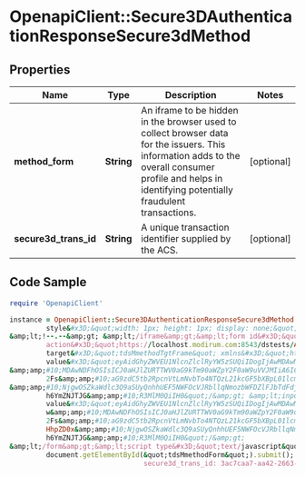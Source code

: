 # OpenapiClient::Secure3DAuthenticationResponseSecure3dMethod

## Properties

Name | Type | Description | Notes
------------ | ------------- | ------------- | -------------
**method_form** | **String** | An iframe to be hidden in the browser used to collect browser data for the issuers. This information adds to the overall consumer profile and helps in identifying potentially fraudulent transactions. | [optional] 
**secure3d_trans_id** | **String** | A unique transaction identifier supplied by the ACS. | [optional] 

## Code Sample

```ruby
require 'OpenapiClient'

instance = OpenapiClient::Secure3DAuthenticationResponseSecure3dMethod.new(method_form: &amp;lt;!DOCTYPE iframe SYSTEM &quot;about:legacy-compat&quot;&amp;gt; &amp;lt;iframe id&#x3D;&quot;tdsMmethodTgtFrame&quot; name&#x3D;&quot;tdsMmethodTgtFrame&quot;
         style&#x3D;&quot;width: 1px; height: 1px; display: none;&quot; src&#x3D;&quot;javascript:false;&quot; xmlns&#x3D;&quot;http://www.w3.org/1999/xhtml&quot;&amp;gt;
&amp;lt;!--.--&amp;gt; &amp;lt;/iframe&amp;gt;&amp;lt;form id&#x3D;&quot;tdsMmethodForm&quot; name&#x3D;&quot;tdsMmethodForm&quot;
         action&#x3D;&quot;https://localhost.modirum.com:8543/dstests/ACSEmu2&quot; method&#x3D;&quot;post&quot;
         target&#x3D;&quot;tdsMmethodTgtFrame&quot; xmlns&#x3D;&quot;http://www.w3.org/1999/xhtml&quot;&amp;gt; &amp;lt;input type&#x3D;&quot;hidden&quot; name&#x3D;&quot;3DSMethodData&quot;
         value&#x3D;&quot;eyAidGhyZWVEU1NlcnZlclRyYW5zSUQiIDogIjAwMDAwMDAwLTU2NzYtNTY2My04MDAwLTAwMDAw
&amp;amp;#10;MDAwNDFhOSIsICJ0aHJlZURTTWV0aG9kTm90aWZpY2F0aW9uVVJMIiA6ICJodHRwczovL2xvY
         2Fs&amp;amp;#10;aG9zdC5tb2RpcnVtLmNvbTo4NTQzL21kcGF5bXBpL01lcmNoYW50U2VydmVyP21uPVkmdHhpZD0x
&amp;amp;#10;NjgwOSZkaWdlc3Q9aSUyQnhhUEF5NWFOcVJRbllqNmozbWFDZlFJbTdFdjJYTmkwNn
         h6YmZNJTJG&amp;amp;#10;R3MlM0QiIH0&quot;/&amp;gt; &amp;lt;input type&#x3D;&quot;hidden&quot; name&#x3D;&quot;threeDSMethodData&quot;
         value&#x3D;&quot;eyAidGhyZWVEU1NlcnZlclRyYW5zSUQiIDogIjAwMDAwMDAwLTU2NzYtNTY2My04MDAwLTAwMDA
         w&amp;amp;#10;MDAwNDFhOSIsICJ0aHJlZURTTWV0aG9kTm90aWZpY2F0aW9uVVJMIiA6ICJodHRwczovL2xvY
         2Fs&amp;amp;#10;aG9zdC5tb2RpcnVtLmNvbTo4NTQzL21kcGF5bXBpL01lcmNoYW50U2VydmVyP21uPVkmd
         HhpZD0x&amp;amp;#10;NjgwOSZkaWdlc3Q9aSUyQnhhUEF5NWFOcVJRbllqNmozbWFDZlFJbTdFdjJYTmkwNn
         h6YmZNJTJG&amp;amp;#10;R3MlM0QiIH0&quot;/&amp;gt;
&amp;lt;/form&amp;gt;&amp;lt;script type&#x3D;&quot;text/javascript&quot; xmlns&#x3D;&quot;http://www.w3.org/1999/xhtml&quot;&amp;gt;
         document.getElementById(&quot;tdsMmethodForm&quot;).submit(); &amp;lt;/script&amp;gt;,
                                 secure3d_trans_id: 3ac7caa7-aa42-2663-791b-2ac05a542c4a)
```


